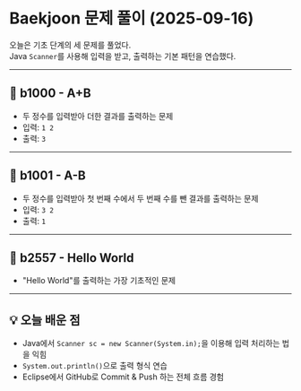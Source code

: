 # Baekjoon 문제 풀이 (2025-09-16)

오늘은 기초 단계의 세 문제를 풀었다.  
Java `Scanner`를 사용해 입력을 받고, 출력하는 기본 패턴을 연습했다.

---

## 📘 b1000 - A+B
- 두 정수를 입력받아 더한 결과를 출력하는 문제
- 입력: `1 2`
- 출력: `3`

---

## 📘 b1001 - A-B
- 두 정수를 입력받아 첫 번째 수에서 두 번째 수를 뺀 결과를 출력하는 문제
- 입력: `3 2`
- 출력: `1`

---

## 📘 b2557 - Hello World
- "Hello World"를 출력하는 가장 기초적인 문제

---

## 💡 오늘 배운 점
- Java에서 `Scanner sc = new Scanner(System.in);`을 이용해 입력 처리하는 법을 익힘
- `System.out.println()`으로 출력 형식 연습
- Eclipse에서 GitHub로 Commit & Push 하는 전체 흐름 경험
